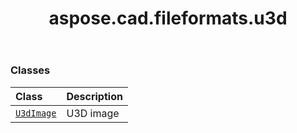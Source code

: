 ﻿---
title: aspose.cad.fileformats.u3d
second_title: Aspose.CAD for Python via .NET API References
description: 
type: docs
weight: 10
url: /python-net/aspose.cad.fileformats.u3d/
is_root: false
---



### Classes
| Class | Description |
| :- | :- |
| [`U3dImage`](/cad/python-net/aspose.cad.fileformats.u3d/u3dimage) | U3D image |


